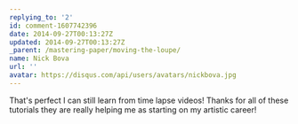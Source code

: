 ```yaml
---
replying_to: '2'
id: comment-1607742396
date: 2014-09-27T00:13:27Z
updated: 2014-09-27T00:13:27Z
_parent: /mastering-paper/moving-the-loupe/
name: Nick Bova
url: ''
avatar: https://disqus.com/api/users/avatars/nickbova.jpg
---
```


That's perfect I can still learn from time lapse videos! Thanks for all of these
tutorials they are really helping me as starting on my artistic career!
